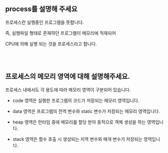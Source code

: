 ## process를 설명해 주세요



프로세스란 실행중인 프로그램을 뜻합니다.

즉, 실행파일 형태로 존재하던 프로그램이 메모리에 적재되어 

CPU에 의해 실행 되는 것을 프로세스라고 합니다.

<br/><br/>

## 프로세스의 메모리 영역에 대해 설명해주세요.

프로세스 내에서도 각 용도에 따라 메모리 영역이 구분되어 있습니다.

- code 영역은 실행한 프로그램의 코드가 저장되는 메모리 영역입니다.

- data 영역은 프로그램의 전역 변수와 static 변수가 저장되는 메모리 영역입니다.
- heap 영역은 런타임 중에 메모리를 할당 받아 동적으로 객체 생성을 하는 영역입니다.
- stack 영역은 함수 호출 시 생성되는 지역 변수와 매개 변수가 저장되는 영역입니다.